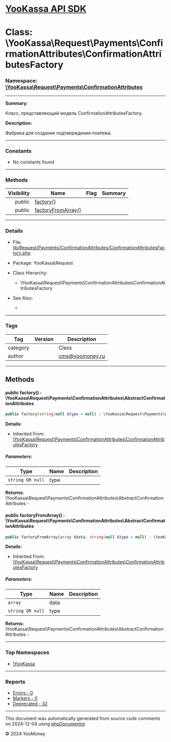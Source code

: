 # [YooKassa API SDK](../home.md)

# Class: \YooKassa\Request\Payments\ConfirmationAttributes\ConfirmationAttributesFactory
### Namespace: [\YooKassa\Request\Payments\ConfirmationAttributes](../namespaces/yookassa-request-payments-confirmationattributes.md)
---
**Summary:**

Класс, представляющий модель ConfirmationAttributesFactory.

**Description:**

Фабрика для создания подтверждения платежа.

---
### Constants
* No constants found

---
### Methods
| Visibility | Name | Flag | Summary |
| ----------:| ---- | ---- | ------- |
| public | [factory()](../classes/YooKassa-Request-Payments-ConfirmationAttributes-ConfirmationAttributesFactory.md#method_factory) |  |  |
| public | [factoryFromArray()](../classes/YooKassa-Request-Payments-ConfirmationAttributes-ConfirmationAttributesFactory.md#method_factoryFromArray) |  |  |

---
### Details
* File: [lib/Request/Payments/ConfirmationAttributes/ConfirmationAttributesFactory.php](../../lib/Request/Payments/ConfirmationAttributes/ConfirmationAttributesFactory.php)
* Package: YooKassa\Request
* Class Hierarchy:
  * \YooKassa\Request\Payments\ConfirmationAttributes\ConfirmationAttributesFactory

* See Also:
  * [](https://yookassa.ru/developers/api)

---
### Tags
| Tag | Version | Description |
| --- | ------- | ----------- |
| category |  | Class |
| author |  | cms@yoomoney.ru |

---
## Methods
<a name="method_factory" class="anchor"></a>
#### public factory() : \YooKassa\Request\Payments\ConfirmationAttributes\AbstractConfirmationAttributes

```php
public factory(string|null $type = null) : \YooKassa\Request\Payments\ConfirmationAttributes\AbstractConfirmationAttributes
```

**Details:**
* Inherited From: [\YooKassa\Request\Payments\ConfirmationAttributes\ConfirmationAttributesFactory](../classes/YooKassa-Request-Payments-ConfirmationAttributes-ConfirmationAttributesFactory.md)

##### Parameters:
| Type | Name | Description |
| ---- | ---- | ----------- |
| <code lang="php">string OR null</code> | type  |  |

**Returns:** \YooKassa\Request\Payments\ConfirmationAttributes\AbstractConfirmationAttributes - 


<a name="method_factoryFromArray" class="anchor"></a>
#### public factoryFromArray() : \YooKassa\Request\Payments\ConfirmationAttributes\AbstractConfirmationAttributes

```php
public factoryFromArray(array $data, string|null $type = null) : \YooKassa\Request\Payments\ConfirmationAttributes\AbstractConfirmationAttributes
```

**Details:**
* Inherited From: [\YooKassa\Request\Payments\ConfirmationAttributes\ConfirmationAttributesFactory](../classes/YooKassa-Request-Payments-ConfirmationAttributes-ConfirmationAttributesFactory.md)

##### Parameters:
| Type | Name | Description |
| ---- | ---- | ----------- |
| <code lang="php">array</code> | data  |  |
| <code lang="php">string OR null</code> | type  |  |

**Returns:** \YooKassa\Request\Payments\ConfirmationAttributes\AbstractConfirmationAttributes - 



---

### Top Namespaces

* [\YooKassa](../namespaces/yookassa.md)

---

### Reports
* [Errors - 0](../reports/errors.md)
* [Markers - 0](../reports/markers.md)
* [Deprecated - 32](../reports/deprecated.md)

---

This document was automatically generated from source code comments on 2024-12-04 using [phpDocumentor](http://www.phpdoc.org/)

&copy; 2024 YooMoney